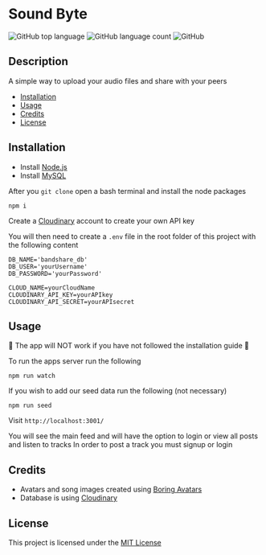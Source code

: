 # Sound Byte

![GitHub top language](https://img.shields.io/github/languages/top/JoshuaCarter99/bandshare?color=459c6f)
![GitHub language count](https://img.shields.io/github/languages/count/JoshuaCarter99/bandshare?color=459c6f)
![GitHub](https://img.shields.io/github/license/JoshuaCarter99/bandshare?color=459c6f)

## Description

A simple way to upload your audio files and share with your peers

- [Installation](#installation)
- [Usage](#usage)
- [Credits](#credits)
- [License](#license)

## Installation

- Install [Node.js](https://nodejs.org/en/)
- Install [MySQL](https://www.mysql.com/)

After you `git clone` open a bash terminal and install the node packages

```
npm i
```

Create a [Cloudinary](https://cloudinary.com/) account to create your own API key

You will then need to create a `.env` file in the root folder of this project with the following content

```
DB_NAME='bandshare_db'
DB_USER='yourUsername'
DB_PASSWORD='yourPassword'

CLOUD_NAME=yourCloudName
CLOUDINARY_API_KEY=yourAPIkey
CLOUDINARY_API_SECRET=yourAPIsecret
```

## Usage

📢 The app will NOT work if you have not followed the installation guide 📢

To run the apps server run the following

```
npm run watch
```

If you wish to add our seed data run the following (not necessary)
 
```
npm run seed
```

Visit `http://localhost:3001/`

You will see the main feed and will have the option to login or view all posts and listen to tracks
In order to post a track you must signup or login

## Credits

- Avatars and song images created using [Boring Avatars](https://github.com/hihayk/boring-avatars-service)
- Database is using [Cloudinary](https://cloudinary.com/)

## License

This project is licensed under the [MIT License](./LICENSE)
